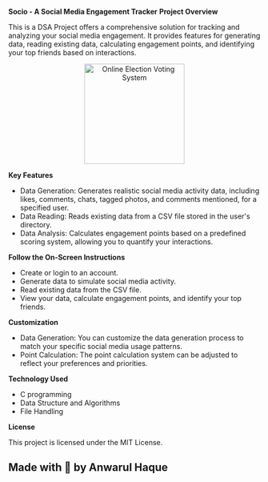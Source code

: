 **Socio - A Social Media Engagement Tracker**
**Project Overview**

This is a DSA Project offers a comprehensive solution for tracking and analyzing your social media engagement. It provides features for generating data, reading existing data, calculating engagement points, and identifying your top friends based on interactions.

<p align="center">
<img src="https://jooinn.com/images/the-social-network-people-networking.jpg" alt="Online Election Voting System" style="width: auto; height: 200px;"/>
</p>

**Key Features**

* Data Generation: Generates realistic social media activity data, including likes, comments, chats, tagged photos, and comments mentioned, for a specified user.
* Data Reading: Reads existing data from a CSV file stored in the user's directory.
* Data Analysis: Calculates engagement points based on a predefined scoring system, allowing you to quantify your interactions.

**Follow the On-Screen Instructions**
* Create or login to an account.
* Generate data to simulate social media activity.
* Read existing data from the CSV file.
* View your data, calculate engagement points, and identify your top friends.

**Customization**
* Data Generation: You can customize the data generation process to match your specific social media usage patterns.
* Point Calculation: The point calculation system can be adjusted to reflect your preferences and priorities.

**Technology Used**

* C programming
* Data Structure and Algorithms
* File Handling

**License**

This project is licensed under the MIT License.

## Made with 🤍 by Anwarul Haque
